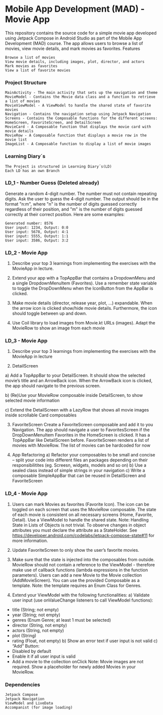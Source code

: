 # Mobile App Development (MAD) - Movie App

This repository contains the source code for a simple movie app developed using Jetpack Compose in Android Studio as part of the Mobile App Development (MAD) course. The app allows users to browse a list of movies, view movie details, and mark movies as favorites.
Features

    Browse a list of movies
    View movie details, including images, plot, director, and actors
    Mark movies as favorites
    View a list of favorite movies

### Project Structure

    MainActivity - The main activity that sets up the navigation and theme
    MovieModel - Contains the Movie data class and a function to retrieve a list of movies
    MovieViewModel - A ViewModel to handle the shared state of favorite movies
    Navigation - Contains the navigation setup using Jetpack Navigation
    Screens - Contains the Composable functions for the different screens: HomeScreen, FavoriteScreen, and DetailScreen
    MovieCard - A Composable function that displays the movie card with movie details
    MovieRow - A Composable function that displays a movie row in the movie list
    ImageList - A Composable function to display a list of movie images
    
### Learning Diary´s

    The Project is structured in Learning Diary´s(LD)
    Each LD has an own Branch
    
### LD_1 - Number Guess (Deleted already)
    
Generate a random 4-digit number. The number must not contain repeating digits. Ask the user to guess the 4-digit number. The output should be in the format "n:m", where "n" is the number of digits guessed correctly regardless of their position, and "m" is the number of digits guessed correctly at their correct position. Here are some examples:

    Generated number: 8576
    User input: 1234, Output: 0:0
    User input: 5678, Output: 4:1
    User input: 5555, Output: 1:1
    User input: 3586, Output: 3:2
    
### LD_2 - Movie App
    
1.	Describe your top 3 learnings from implementing the exercises with the MovieApp in lecture. 

2.	Extend your app with a TopAppBar that contains a DropdownMenu and a single DropdownMenuItem (Favorites). Use a remember state variable to toggle the DropDownMenu when the IconButton from the AppBar is clicked.

3.	Make movie details (director, release year, plot, …) expandable. When the arrow icon is clicked show/hide movie details. Furthermore, the icon should toggle between up and down.

4.	Use Coil library to load images from Movie.kt URLs (images). Adapt the MovieRow to show an image from each movie

### LD_3 - Movie App

1.	Describe your top 3 learnings from implementing the exercises with the MovieApp in lecture

2.	DetailScreen 

a)	Add a TopAppBar to your DetailScreen. It should show the selected movie’s title and an ArrowBack icon. When the ArrowBack icon is clicked, the app should navigate to the previous screen.

b)	(Re)Use your MovieRow composable inside DetailScreen, to show selected movie information

c)	Extend the DetailScreen with a LazyRow that shows all movie images inside scrollable Card composables

3.	FavoriteScreen 
Create a FavoriteScreen composable and add it to you Navigation. The app should navigate a user to FavoritesScreen if the DropDownMenuItem Favorites in the HomeScreen is clicked. It has a TopAppBar like DetailScreen before. FavoriteScreen renders a list of movies with MovieRow. The list of movies can be hardcoded for now

4.	App Refactoring
a)	Refactor your composables to be small and concise – split your code into different files an packages depending on their responsibilitites (eg. Screesn, widgets, models and so on)
b)	Use a sealed class instead of simple strings in your navigation
c)	Write a composable SimpleAppBar that can be reused in DetailScreen and FavoriteScreen    

### LD_4 - Movie App

1.	Users can mark Movies as favorites (Favorite Icon). The icon can be toggled on each screen that uses the MovieRow composable. The state of each movie is consistent on all necessary screens (Home, Favorite, Detail). Use a ViewModel to handle the shared state. 
Note: Handling State in Lists of Objects is not trivial. To observe changes in object attributes you must declare the attribute as a StateHolder. See https://developer.android.com/codelabs/jetpack-compose-state#11 for more information.

2.	Update FavoriteScreen to only show the user’s favorite movies.

3.	Make sure that the state is injected into the composables from outside. MovieRow should not contain a reference to the ViewModel - therefore make use of callback functions (lambda expressions in the function parameters).
Users can add a new Movie to the Movie collection (AddMovieScreen). You can use the provided Composable as a template. Note: the template requires an Enum Class for Genres.

4. Extend your ViewModel with the following functionalities:
a)	Validate user input (use onValueChange listeners to call ViewModel functions): 
-	title (String; not empty)
-	year (String; not empty)
-	genres (Enum Genre; at least 1 must be selected)
-	director (String, not empty)
-	actors (String, not empty)
-	plot (String)
-	rating (Float, not empty)
b)	Show an error text if user input is not valid
c)	“Add” Button:
-	Disabled by default
-	Enable it if all user input is valid
-	Add a movie to the collection onClick
Note: Movie images are not required. Show a placeholder for newly added Movies in your MovieRow.




### Dependencies

    Jetpack Compose
    Jetpack Navigation
    ViewModel and LiveData
    Accompanist (for image loading)
